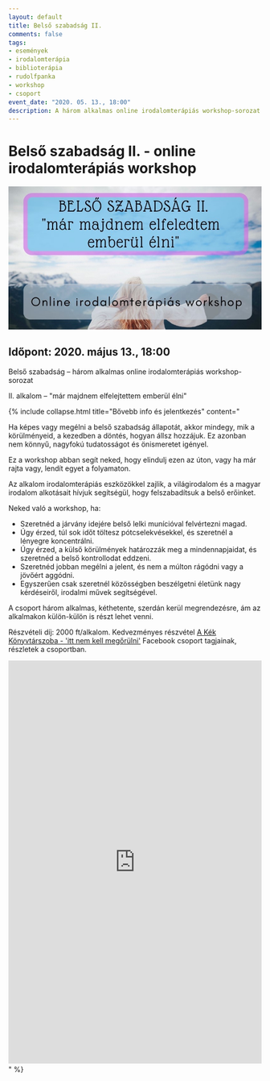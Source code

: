 ```yaml
---
layout: default
title: Belső szabadság II.
comments: false
tags: 
- események 
- irodalomterápia 
- biblioterápia
- rudolfpanka
- workshop
- csoport
event_date: "2020. 05. 13., 18:00"
description: A három alkalmas online irodalomterápiás workshop-sorozat második része.
---
```


# Belső szabadság II. - online irodalomterápiás workshop

![](/assets/img/events/belso-szabadsag.jpg)

## Időpont: 2020. május 13., 18:00

Belső szabadság – három alkalmas online irodalomterápiás workshop-sorozat

II. alkalom – "már majdnem elfelejtettem emberül élni"

{% include collapse.html title="Bővebb info és jelentkezés" content="

Ha képes vagy megélni a belső szabadság állapotát, akkor mindegy, mik a körülményeid, a kezedben a döntés, hogyan állsz hozzájuk.
Ez azonban nem könnyű, nagyfokú tudatosságot és önismeretet igényel.

Ez a workshop abban segít neked, hogy elindulj ezen az úton, vagy ha már rajta vagy, lendít egyet a folyamaton.

Az alkalom irodalomterápiás eszközökkel zajlik, a világirodalom és a magyar irodalom alkotásait hívjuk segítségül, hogy felszabadítsuk a belső erőinket.

Neked való a workshop, ha:

- Szeretnéd a járvány idejére belső lelki munícióval felvértezni magad.
- Úgy érzed, túl sok időt töltesz pótcselekvésekkel, és szeretnél a lényegre koncentrálni.
- Úgy érzed, a külső körülmények határozzák meg a mindennapjaidat, és szeretnéd a belső kontrollodat eddzeni.
- Szeretnéd jobban megélni a jelent, és nem a múlton rágódni vagy a jövőért aggódni.
- Egyszerűen csak szeretnél közösségben beszélgetni életünk nagy kérdéseiről, irodalmi művek segítségével.

A csoport három alkalmas, kéthetente, szerdán kerül megrendezésre, ám az alkalmakon külön-külön is részt lehet venni.

Részvételi díj:
2000 ft/alkalom.
Kedvezményes részvétel [A Kék Könyvtárszoba - 'itt nem kell megőrülni'](https://www.facebook.com/groups/1063476370667620/) Facebook csoport tagjainak, részletek a csoportban.

<iframe src='https://docs.google.com/forms/d/e/1FAIpQLSdg6dMyQ4Z8XT6zDRTYfmg8CemiWrLa_vBuGxHLyzE-qO1bSQ/viewform?embedded=true' frameborder='0' height='800' width='100%' marginheight='0' marginwidth='0'>Loading…</iframe>" %}